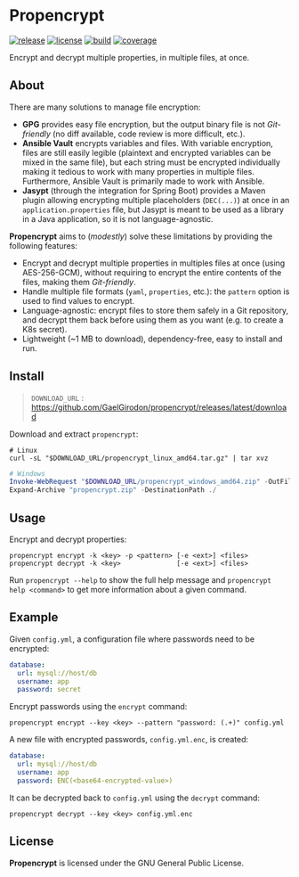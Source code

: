 # Propencrypt

[![release](https://img.shields.io/github/v/release/GaelGirodon/propencrypt?style=flat-square)](https://github.com/GaelGirodon/propencrypt/releases/latest)
[![license](https://img.shields.io/github/license/GaelGirodon/propencrypt?color=blue&style=flat-square)](./LICENSE)
[![build](https://img.shields.io/gitlab/pipeline/GaelGirodon/propencrypt/master?style=flat-square)](https://gitlab.com/GaelGirodon/propencrypt/-/pipelines/latest)
[![coverage](https://img.shields.io/gitlab/coverage/GaelGirodon/propencrypt/master?style=flat-square)](https://gitlab.com/GaelGirodon/propencrypt/-/pipelines/latest)

Encrypt and decrypt multiple properties, in multiple files, at once.

## About

There are many solutions to manage file encryption:

- **GPG** provides easy file encryption, but the output binary file is not
  _Git-friendly_ (no diff available, code review is more difficult, etc.).
- **Ansible Vault** encrypts variables and files. With variable encryption,
  files are still easily legible (plaintext and encrypted variables can be mixed
  in the same file), but each string must be encrypted individually making it
  tedious to work with many properties in multiple files. Furthermore, Ansible
  Vault is primarily made to work with Ansible.
- **Jasypt** (through the integration for Spring Boot) provides a Maven plugin
  allowing encrypting multiple placeholders (`DEC(...)`) at once in an
  `application.properties` file, but Jasypt is meant to be used as a library
  in a Java application, so it is not language-agnostic.

**Propencrypt** aims to (_modestly_) solve these limitations by providing the
following features:

- Encrypt and decrypt multiple properties in multiples files at once (using
  AES-256-GCM), without requiring to encrypt the entire contents of the
  files, making them _Git-friendly_.
- Handle multiple file formats (`yaml`, `properties`, etc.): the `pattern`
  option is used to find values to encrypt.
- Language-agnostic: encrypt files to store them safely in a Git repository,
  and decrypt them back before using them as you want (e.g. to create a K8s
  secret).
- Lightweight (~1 MB to download), dependency-free, easy to install and run.

## Install

> `DOWNLOAD_URL` : <https://github.com/GaelGirodon/propencrypt/releases/latest/download>

Download and extract `propencrypt`:

```shell
# Linux
curl -sL "$DOWNLOAD_URL/propencrypt_linux_amd64.tar.gz" | tar xvz
```

```powershell
# Windows
Invoke-WebRequest "$DOWNLOAD_URL/propencrypt_windows_amd64.zip" -OutFile "propencrypt.zip"
Expand-Archive "propencrypt.zip" -DestinationPath ./
```

## Usage

Encrypt and decrypt properties:

```shell
propencrypt encrypt -k <key> -p <pattern> [-e <ext>] <files>
propencrypt decrypt -k <key>              [-e <ext>] <files>
```

Run `propencrypt --help` to show the full help message and
`propencrypt help <command>` to get more information about a given command.

## Example

Given `config.yml`, a configuration file where passwords need to be encrypted:

```yml
database:
  url: mysql://host/db
  username: app
  password: secret
```

Encrypt passwords using the `encrypt` command:

```shell
propencrypt encrypt --key <key> --pattern "password: (.+)" config.yml
```

A new file with encrypted passwords, `config.yml.enc`, is created:

```yml
database:
  url: mysql://host/db
  username: app
  password: ENC(<base64-encrypted-value>)
```

It can be decrypted back to `config.yml` using the `decrypt` command:

```shell
propencrypt decrypt --key <key> config.yml.enc
```

## License

**Propencrypt** is licensed under the GNU General Public License.
